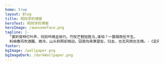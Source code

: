```yaml
---
home: true
layout: Blog
title: 明同学的博客
heroText: 明同学的博客
heroImage: /awesomeface.png
tagline: |-
  "莫听穿林打叶声，何妨吟啸且徐行。竹杖芒鞋轻胜马,谁怕？一蓑烟雨任平生。
  料峭春风吹酒醒，微冷，山头斜照却相迎。回首向来萧瑟处，归去，也无风雨也无晴。-《定风波》 苏轼"
footer: 
bgImage: /wallpaper.png
bgImageDark: /darkWallpaper.png
---
```



